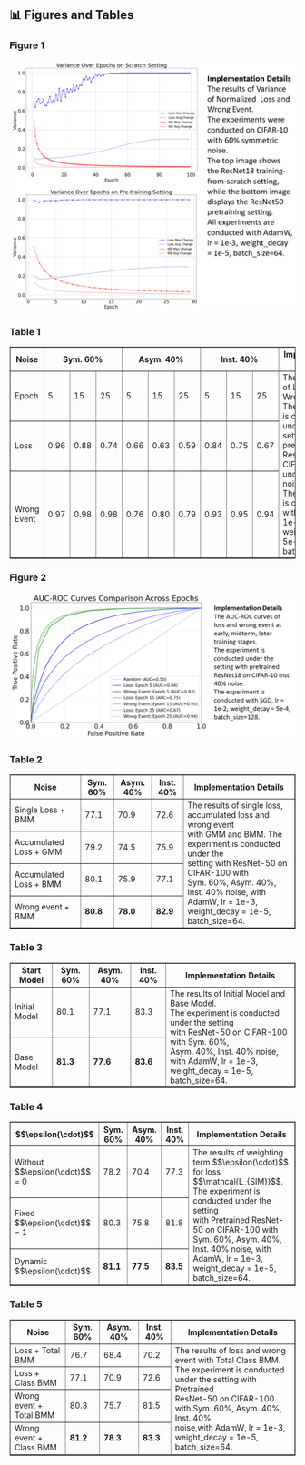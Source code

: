 ## 📊 Figures and Tables

### Figure 1

<div>			
    <center>	
    <img src="Reviewer-KKpw/63bc8e97ba56d0e734a5479de0f5c7c.png"
         alt=""
         style=""/>
    <br>		
    </center>
</div>


### Table 1

<table border="1" cellspacing="0" cellpadding="5">
  <thead>
    <tr>
      <th rowspan="2">Noise</th>
      <th colspan="3">Sym. 60%</th>
      <th colspan="3">Asym. 40%</th>
      <th colspan="3">Inst. 40%</th>
      <th rowspan="4">Implementation Details</th>
    </tr>
  </thead>
  <tbody>
    <tr>
      <td>Epoch</td>
      <td>5</td>
      <td>15</td>
      <td>25</td>
      <td>5</td>
      <td>15</td>
      <td>25</td>
      <td>5</td>
      <td>15</td>
      <td>25</td>
      <td rowspan="4">
        The AUC values of Loss and Wrong Event. <br>
        The experiment is conducted under the setting with pre-trained ResNet50 on CIFAR-100 under three noise settings. <br> 
        The experiment is conducted with SGD, lr = 1e-2, weight_decay = 5e-4, batch_size=128. 
      </td>
    </tr>
    <tr>
      <td>Loss</td>
      <td>0.96</td>
      <td>0.88</td>
      <td>0.74</td>
      <td>0.66</td>
      <td>0.63</td>
      <td>0.59</td>
      <td>0.84</td>
      <td>0.75</td>
      <td>0.67</td>
    </tr>
    <tr>
      <td>Wrong Event</td>
      <td>0.97</td>
      <td>0.98</td>
      <td>0.98</td>
      <td>0.76</td>
      <td>0.80</td>
      <td>0.79</td>
      <td>0.93</td>
      <td>0.95</td>
      <td>0.94</td>
    </tr>
  </tbody>
</table>


### Figure 2

<div>			
    <center>	
    <img src="Reviewer-KKpw/57836aaefc28b8d13e72b53fdc269ec.png"
         alt=""
         style=""/>
    <br>		
    </center>
</div>

### Table 2

<table border="1" cellspacing="0" cellpadding="5">
  <thead>
    <tr>
      <th>Noise</th>
      <th>Sym. 60%</th>
      <th>Asym. 40%</th>
      <th>Inst. 40%</th>
      <th rowspan="5">Implementation Details</th>
    </tr>
  </thead>
  <tbody>
    <tr>
      <td>Single Loss + BMM</td>
      <td>77.1</td>
      <td>70.9</td>
      <td>72.6</td>
      <td rowspan="4">
        The results of single loss, accumulated loss and wrong event <br>
        with GMM and BMM. The experiment is conducted under the <br>
          setting with ResNet-50 on CIFAR-100 with <br>
          Sym. 60%, Asym. 40%, Inst. 40% noise, with <br>
          AdamW, lr = 1e-3, weight_decay = 1e-5, batch_size=64.
      </td>
    </tr>
    <tr>
      <td>Accumulated Loss + GMM</td>
      <td>79.2</td>
      <td>74.5</td>
      <td>75.9</td>
    </tr>
    <tr>
      <td>Accumulated Loss + BMM</td>
      <td>80.1</td>
      <td>75.9</td>
      <td>77.1</td>
    </tr>
    <tr>
      <td>Wrong event + BMM</td>
      <td><b>80.8</b></td>
      <td><b>78.0</b></td>
      <td><b>82.9</b></td>
    </tr>
  </tbody>
</table>


### Table 3

<table border="1" cellspacing="0" cellpadding="5">
  <thead>
    <tr>
      <th>Start Model</th>
      <th>Sym. 60%</th>
      <th>Asym. 40%</th>
      <th>Inst. 40%</th>
      <th rowspan="3">Implementation Details</th>
    </tr>
  </thead>
  <tbody>
    <tr>
      <td>Initial Model</td>
      <td>80.1</td>
      <td>77.1</td>
      <td>83.3</td>
      <td rowspan="2">
        The results of Initial Model and Base Model. <br>
        The experiment is conducted under the setting <br>
          with ResNet-50 on CIFAR-100 with Sym. 60%, <br>
          Asym. 40%, Inst. 40% noise, with AdamW, lr = 1e-3, <br>
          weight_decay = 1e-5, batch_size=64.
      </td>
    </tr>
    <tr>
      <td>Base Model</td>
      <td><b>81.3</b></td>
      <td><b>77.6</b></td>
      <td><b>83.6</b></td>
    </tr>
  </tbody>
</table>


### Table 4

<table border="1" cellspacing="0" cellpadding="5">
  <thead>
    <tr>
      <th>$$\epsilon(\cdot)$$</th>
      <th>Sym. 60%</th>
      <th>Asym. 40%</th>
      <th>Inst. 40%</th>
      <th rowspan="4">Implementation Details</th>
    </tr>
  </thead>
  <tbody>
    <tr>
      <td>Without $$\epsilon(\cdot)$$ = 0</td>
      <td>78.2</td>
      <td>70.4</td>
      <td>77.3</td>
      <td rowspan="3">
        The results of weighting term $$\epsilon(\cdot)$$ for loss $$\mathcal{L_{SIM}}$$. <br> 
          The experiment is conducted under the setting <br>
          with Pretrained ResNet-50 on CIFAR-100 with <br>
          Sym. 60%, Asym. 40%, Inst. 40% noise, with <br>
          AdamW, lr = 1e-3, weight_decay = 1e-5, batch_size=64.
      </td>
    </tr>
    <tr>
      <td>Fixed $$\epsilon(\cdot)$$ = 1</td>
      <td>80.3</td>
      <td>75.8</td>
      <td>81.8</td>
    </tr>
    <tr>
      <td>Dynamic $$\epsilon(\cdot)$$</td>
      <td><b>81.1</b></td>
      <td><b>77.5</b></td>
      <td><b>83.5</b></td>
    </tr>
  </tbody>
</table>


### Table 5

<table border="1" cellspacing="0" cellpadding="5">
  <thead>
    <tr>
      <th>Noise</th>
      <th>Sym. 60%</th>
      <th>Asym. 40%</th>
      <th>Inst. 40%</th>
      <th rowspan="5">Implementation Details</th>
    </tr>
  </thead>
  <tbody>
    <tr>
      <td>Loss + Total BMM</td>
      <td>76.7</td>
      <td>68.4</td>
      <td>70.2</td>
      <td rowspan="4">
        The results of loss and wrong event with Total Class BMM. <br>
        The experiment is conducted under the setting with Pretrained <br>
        ResNet-50 on CIFAR-100 with Sym. 60%, Asym. 40%, Inst. 40% <br>
        noise,with AdamW, lr = 1e-3, weight_decay = 1e-5, <br>
          batch_size=64.
      </td>
    </tr>
    <tr>
      <td>Loss + Class BMM</td>
      <td>77.1</td>
      <td>70.9</td>
      <td>72.6</td>
    </tr>
    <tr>
      <td>Wrong event + Total BMM</td>
      <td>80.3</td>
      <td>75.7</td>
      <td>81.5</td>
    </tr>
    <tr>
      <td>Wrong event + Class BMM</td>
      <td><b>81.2</b></td>
      <td><b>78.3</b></td>
      <td><b>83.3</b></td>
    </tr>
  </tbody>
</table>

